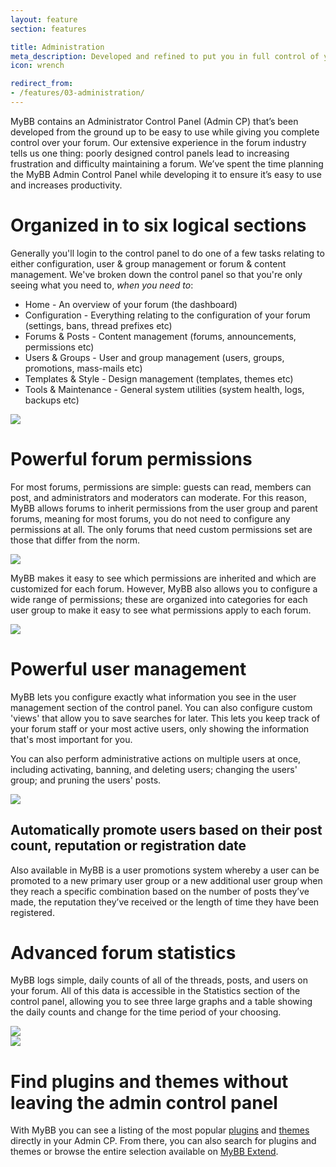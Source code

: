 ```yaml
---
layout: feature
section: features

title: Administration
meta_description: Developed and refined to put you in full control of your forum.
icon: wrench

redirect_from:
- /features/03-administration/
---
```

MyBB contains an Administrator Control Panel (Admin CP) that’s been developed from the ground up to be easy to use while giving you complete control over your forum. Our extensive experience in the forum industry tells us one thing: poorly designed control panels lead to increasing frustration and difficulty maintaining a forum. We’ve spent the time planning the MyBB Admin Control Panel while developing it to ensure it’s easy to use and increases productivity.

# Organized in to six logical sections
Generally you'll login to the control panel to do one of a few tasks relating to either configuration, user & group management or forum & content management. We've broken down the control panel so that you're only seeing what you need to, _when you need to_:

* Home - An overview of your forum (the dashboard)
* Configuration - Everything relating to the configuration of your forum (settings, bans, thread prefixes etc)
* Forums & Posts - Content management (forums, announcements, permissions etc)
* Users & Groups - User and group management (users, groups, promotions, mass-mails etc)
* Templates & Style - Design management (templates, themes etc)
* Tools & Maintenance - General system utilities (system health, logs, backups etc)

<div class="feature-tour__screenshot">
	<a href="{{ site.baseurl }}/assets/images/features/administration/dashboard.png" class="feature-tour__screenshot__link">
		<img src="{{ site.baseurl }}/assets/images/features/administration/dashboard.png" class="feature-tour__screenshot__image" />
	</a>
</div>

# Powerful forum permissions
For most forums, permissions are simple: guests can read, members can post, and administrators and moderators can moderate. For this reason, MyBB allows forums to inherit permissions from the user group and parent forums, meaning for most forums, you do not need to configure any permissions at all. The only forums that need custom permissions set are those that differ from the norm.

<div class="feature-tour__screenshot">
	<a href="{{ site.baseurl }}/assets/images/features/administration/forum-permissions-overview.png" class="feature-tour__screenshot__link">
		<img src="{{ site.baseurl }}/assets/images/features/administration/forum-permissions-overview.png" class="feature-tour__screenshot__image" />
	</a>
</div>

MyBB makes it easy to see which permissions are inherited and which are customized for each forum. However, MyBB also allows you to configure a wide range of permissions; these are organized into categories for each user group to make it easy to see what permissions apply to each forum.

<div class="feature-tour__screenshot">
	<a href="{{ site.baseurl }}/assets/images/features/administration/set-forum-permissions.png" class="feature-tour__screenshot__link">
		<img src="{{ site.baseurl }}/assets/images/features/administration/set-forum-permissions.png" class="feature-tour__screenshot__image" />
	</a>
</div>

# Powerful user management
MyBB lets you configure exactly what information you see in the user management section of the control panel. You can also configure custom 'views' that allow you to save searches for later. This lets you keep track of your forum staff or your most active users, only showing the information that's most important for you.

You can also perform administrative actions on multiple users at once, including activating, banning, and deleting users;  changing the users' group; and pruning the users' posts.

<div class="feature-tour__screenshot">
	<a href="{{ site.baseurl }}/assets/images/features/administration/users.png" class="feature-tour__screenshot__link">
		<img src="{{ site.baseurl }}/assets/images/features/administration/users.png" class="feature-tour__screenshot__image" />
	</a>
</div>

## Automatically promote users based on their post count, reputation or registration date

Also available in MyBB is a user promotions system whereby a user can be promoted to a new primary user group or a new additional user group when they reach a specific combination based on the number of posts they’ve made, the reputation they’ve received or the length of time they have been registered.

# Advanced forum statistics
MyBB logs simple, daily counts of all of the threads, posts, and users on your forum. All of this data is accessible in the Statistics section of the control panel, allowing you to see three large graphs and a table showing the daily counts and change for the time period of your choosing.

<div class="feature-tour__screenshot">
	<a href="{{ site.baseurl }}/assets/images/features/administration/forum-statistics.png" class="feature-tour__screenshot__link">
		<img src="{{ site.baseurl }}/assets/images/features/administration/forum-statistics.png" class="feature-tour__screenshot__image" />
	</a>
</div>
<div class="feature-tour__screenshot">
	<a href="{{ site.baseurl }}/assets/images/features/administration/forum-statistics2.png" class="feature-tour__screenshot__link">
		<img src="{{ site.baseurl }}/assets/images/features/administration/forum-statistics2.png" class="feature-tour__screenshot__image" />
	</a>
</div>

# Find plugins and themes without leaving the admin control panel
With MyBB you can see a listing of the most popular [plugins](/features/plugins/) and [themes](/features/themes/) directly in your Admin CP. From there, you can also search for plugins and themes or browse the entire selection available on [MyBB Extend](https://community.mybb.com/mods.php).
